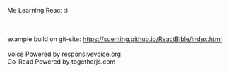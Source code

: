 Me Learning React :)

<br />
<br />
example build on git-site: <a href="https://suenting.github.io/ReactBible/index.html" target='_blank'>https://suenting.github.io/ReactBible/index.html</a>

<br />
<br />
Voice Powered by responsivevoice.org
<br />
Co-Read Powered by togetherjs.com